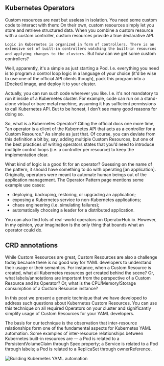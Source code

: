 ## Kubernetes Operators

Custom resources are neat but useless in isolation. You need some custom code to interact with them:
On their own, custom resources simply let you store and retrieve structured data. When you combine a custom resource with a custom controller, custom resources provide a true declarative API.

`Logic in Kubernetes is organized in form of controllers. There is an extensive set of built-in controllers watching the built-in resources and applying changes to the clusters.` But how can we get some custom controllers?

Well, apparently, it's a simple as just starting a Pod. I.e. everything you need is to program a control loop logic in a language of your choice (it'd be wise to use one of the official API clients though), pack this program into a [Docker] image, and deploy it to your cluster.


Actually, you can run such code wherever you like. I.e. it's not mandatory to run it inside of a Kubernetes cluster. For example, code can run on a stand-alone virtual or bare metal machine, assuming it has sufficient permissions to call Kubernetes API. But to be honest, I don't see many good reasons for doing so.


So, what is a Kubernetes Operator? Citing the official docs one more time, "an operator is a client of the Kubernetes API that acts as a controller for a Custom Resource." As simple as just that. Of course, you can deviate from this definition a bit by, say, adding multiple Custom Resources, but one of the best practices of writing operators states that you'd need to introduce multiple control loops (i.e. a controller per resource) to keep the implementation clear.

What kind of logic is a good fit for an operator? Guessing on the name of the pattern, it should have something to do with operating [an application]. Originally, operators were meant to automate human beings out of the application management. The Operator Pattern page mentions some example use cases:

- deploying, backuping, restoring, or upgrading an application;
- exposing a Kubernetes service to non-Kubernetes applications;
- chaos engineering (i.e. simulating failures);
- automatically choosing a leader for a distributed application.

You can also find lots of real-world operators on OperatorHub.io. However, in my opinion, your imagination is the only thing that bounds what an operator could do.


## CRD annotations

While Custom Resources are great, Custom Resources are also a challenge today because there is no good way for YAML developers to understand their usage or their semantics. For instance, when a Custom Resource is created, what all Kubernetes resources get created behind the scene? Or, what labels/annotations are important from the perspective of a Custom Resource and its Operator? Or, what is the CPU/Memory/Storage consumption of a Custom Resource instance?

In this post we present a generic technique that we have developed to address such questions about Kubernetes Custom Resources. You can use this technique on all required Operators on your cluster and significantly simplify usage of Custom Resources for your YAML developers.

The basis for our technique is the observation that inter-resource relationships form one of the fundamental aspects for Kubernetes YAML automation. Some examples of inter-resource relationships between Kubernetes built-in resources are — a Pod is related to a PersistentVolumeClaim through Spec property; a Service is related to a Pod through labels; a Pod is related to a ReplicaSet through ownerReference.

![Building Kubernetes YAML automation][def]

[def]: https://miro.medium.com/max/1400/0*_5t3G86mpACcvofl